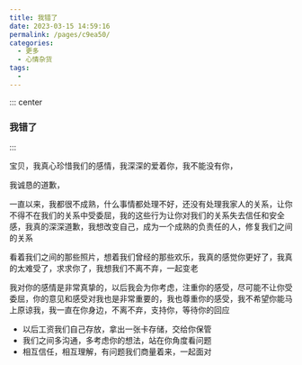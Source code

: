 ```yaml
---
title: 我错了
date: 2023-03-15 14:59:16
permalink: /pages/c9ea50/
categories:
  - 更多
  - 心情杂货
tags:
  -
---
```


::: center

### 我错了

:::

宝贝，我真心珍惜我们的感情，我深深的爱着你，我不能没有你，

我诚恳的道歉，

一直以来，我都很不成熟，什么事情都处理不好，还没有处理我家人的关系，让你不得不在我们的关系中受委屈，我的这些行为让你对我们的关系失去信任和安全感，我真的深深道歉，我想改变自己，成为一个成熟的负责任的人，修复我们之间的关系

看着我们之间的那些照片，想着我们曾经的那些欢乐，我真的感觉你更好了，我真的太难受了，求求你了，我想我们不离不弃，一起变老

我对你的感情是非常真挚的，以后我会为你考虑，注重你的感受，尽可能不让你受委屈，你的意见和感受对我也是非常重要的，我也尊重你的感受，我不希望你能马上原谅我，我一直在你身边，不离不弃，支持你，等待你的回应

- 以后工资我们自己存放，拿出一张卡存储，交给你保管
- 我们之间多沟通，多考虑你的想法，站在你角度看问题
- 相互信任，相互理解，有问题我们商量着来，一起面对
